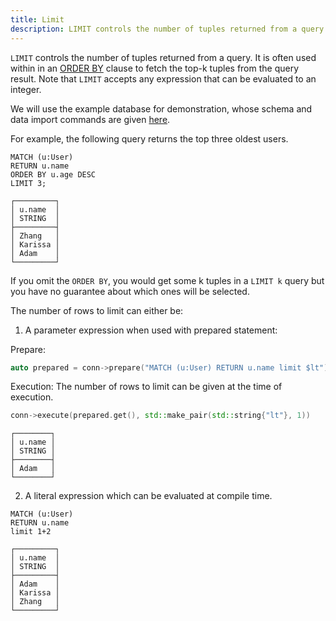 ```yaml
---
title: Limit
description: LIMIT controls the number of tuples returned from a query.
---
```


`LIMIT` controls the number of tuples returned from a query. It is often used within in an [ORDER BY](/cypher/query-clauses/order-by)
clause to fetch the top-k tuples from the query result. Note that `LIMIT` accepts any expression that can be evaluated to an integer.

We will use the example database for demonstration, whose schema and data import commands are given [here](/cypher/query-clauses/example-database).

For example, the following query returns the top three oldest users.

```cypher
MATCH (u:User)
RETURN u.name
ORDER BY u.age DESC
LIMIT 3;
```
```
┌─────────┐
│ u.name  │
│ STRING  │
├─────────┤
│ Zhang   │
│ Karissa │
│ Adam    │
└─────────┘
```

If you omit the `ORDER BY`, you would get some k tuples in a `LIMIT k` query
but you have no guarantee about which ones will be selected.


The number of rows to limit can either be:
1. A parameter expression when used with prepared statement:

Prepare:
```c++
auto prepared = conn->prepare("MATCH (u:User) RETURN u.name limit $lt")
```
Execution:
The number of rows to limit can be given at the time of execution.
```c++
conn->execute(prepared.get(), std::make_pair(std::string{"lt"}, 1))
```
```
┌────────┐
│ u.name │
│ STRING │
├────────┤
│ Adam   │
└────────┘
```
2. A literal expression which can be evaluated at compile time.
```cypher
MATCH (u:User)
RETURN u.name
limit 1+2
```

```
┌─────────┐
│ u.name  │
│ STRING  │
├─────────┤
│ Adam    │
│ Karissa │
│ Zhang   │
└─────────┘
```

